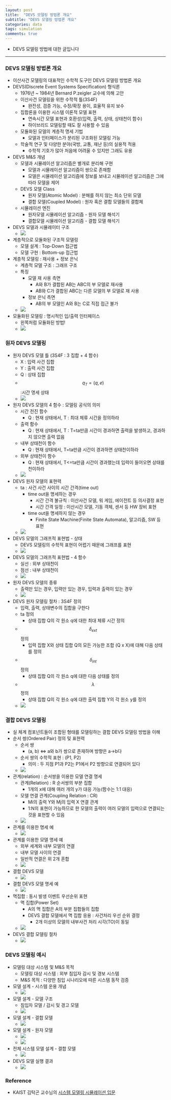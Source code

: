 ```yaml
---
layout: post
title:  "DEVS 모델링 방법론 개요"
subtitle: "DEVS 모델링 방법론 개요"
categories: data
tags: simulation
comments: true
---
```



- DEVS 모델링 방법에 대한 글입니다


---

### DEVS 모델링 방법론 개요
- 이산사건 모델링의 대표적인 수학적 도구인 DEVS 모델링 방법론 개요
- DEVS(Discrete Event Systems Specification) 형식론
	- 1976년 ~ 1984년 Bernard P.zeigler 교수에 의해 고안
	- 이산사건 모델링을 위한 수학적 틀(3S4F)
		- 완전성, 검증 가능, 수정/확장 용이, 효율적 유지 보수
	- 집합론을 이용한 시스템 이론적 모델 표현
		- 연속시간 모델 표현과 호환성(입력, 출력, 상태, 상태천이 함수)
		- 하이브리드 모델링할 때도 잘 사용할 수 있음
	- 모듈화된 모델의 계층적 명세 기법
		- 모델과 인터페이스가 분리된 구조화된 모델링 가능
	- 학술적 연구 및 다양한 분야(국방, 교통, 재난 등)의 실용적 적용
		- 수학적 기호가 많아 처음에 어려울 수 있지만 그래도 유용
- DEVS M&S 개념
	- 모델과 시뮬레이션 알고리즘은 별개로 분리해 구현
		- 모델과 시뮬레이션 알고리즘이 쌍으로 존재함
		- 모델은 시뮬레이션 알고리즘에 정보를 보내고 시뮬레이션 알고리즘은 그에 따라 모델을 제어
	- DEVS 모델 Class
		- 원자 모델(Atomic Model) : 분해를 하지 않는 최소 단위 모델
		- 결합 모델(Coupled Model) : 원자 혹은 결합 모델들의 결합체
	- 시뮬레이션 엔진
		- 원자모델 시뮬레이션 알고리즘 - 원자 모델 해석기
		- 결합모델 시뮬레이션 알고리즘 - 결합 모델 해석기
- DEVS 모델과 시뮬레이터 구조
	- <img src="https://www.dropbox.com/s/glb9m24if4xw8fp/Screenshot%202019-06-05%2021.52.45.png?raw=1">
- 계층적으로 모듈화된 구조적 모델링
	- 모델 설계 : Top-Down 접근법
	- 모델 구현 : Bottom-up 접근법
- 계층적 모델링 : 재사용 + 정보 은닉
	- 계층적 모델 구조 : 그래프 구조
	- 특징
		- 모델 재 사용 측면
			- A와 B가 결합된 AB는 ABC의 부 모델로 재사용
			- AB와 C가 결합된 ABC는 다른 모델의 부 모델로 재 사용
		- 정보 은닉 측면
			- AB의 부 모델인 A와 B는 C로 직접 접근 불가  
	- <img src="https://www.dropbox.com/s/6zld037kgbavd77/Screenshot%202019-06-05%2021.55.40.png?raw=1">
- 모듈화된 모델링 : 명시적인 입/출력 인터페이스
	- 왼쪽처럼 모듈화된 방법! 
	- <img src="https://www.dropbox.com/s/jqjjsuvcapgeu78/Screenshot%202019-06-05%2022.04.05.png?raw=1"> 

### 원자 DEVS 모델링
- 원자 DEVS 모델 틀 (3S4F : 3 집합 + 4 함수)
	- X : 입력 사건 집합
	- Y : 출력 사건 집합
	- Q : 상태 집합
	- $$q_{T}=(q, e)$$ :시간 명세 상태
	- <img src="https://www.dropbox.com/s/batf0rbuqjxfw5k/Screenshot%202019-06-05%2022.06.46.png?raw=1">
- 원자 DEVS 모델의 4 함수 : 모델링 공식의 의미
	- 시간 전진 함수
		- Q : 현재 상태에서, T : 최대 체류 시간을 정의하라 
	- 출력 함수
		- Q : 현재 상태에서, T : T=ta만큼 시간이 경과하면 출력을 발생하고, 경과하지 않으면 출력 없음 
	- 내부 상태천이 함수
		- Q : 현재 상태에서, T=ta만큼 시간이 경과하면 상태천이하라 
	- 외부 상태천이 함수  
		- Q : 현재 상태에서, T<=ta만큼 시간이 경과했는데 입력이 들어오면 상태를 천이하라 
	- <img src="https://www.dropbox.com/s/c2glwzmi7xfihza/Screenshot%202019-06-05%2022.09.34.png?raw=1">
- DEVS 원자 모델의 표현력
	- ta : 사건 사건 사이의 시간 간격(time out)
		- time out을 명세하는 경우
			- 시간 간격 불규칙 : 이산사건 모델, 워 게임, 에이전트 등 의사결정 표현
			- 시간 간격 일정 : 이산시간 모델, 기동 객체, 센서 등 HW 장비 표현
		- time out을 명세하지 않는 경우
			- Finite State Machine(Finite State Automata), 알고리즘, SW 등 표현
	- <img src="https://www.dropbox.com/s/rhnr0fqsvi1xphf/Screenshot%202019-06-05%2022.11.04.png?raw=1">
- DEVS 모델의 그래프적 표현법 - 상태
	- DEVS 모델링의 수학적 표현이 어렵기 때문에 그래프를 표현
	- <img src="https://www.dropbox.com/s/em2qxd7eg5soeoo/Screenshot%202019-06-05%2022.12.46.png?raw=1">
- DEVS 모델의 그래프적 표현법 - 4 함수
	- 실선 : 외부 상태천이
	- 점선 : 내부 상태천이
	- <img src="https://www.dropbox.com/s/h4bl3todnt2269a/Screenshot%202019-06-05%2022.25.28.png?raw=1">
- 원자 DEVS 모델의 종류
	- 출력만 있는 경우, 입력만 있는 경우, 입력과 출력이 있는 경우
	- <img src="https://www.dropbox.com/s/h8slvjrk18k3jpt/Screenshot%202019-06-05%2022.32.47.png?raw=1">
- DEVS 원자 모델링 절차 : 3S4F 정의
	- 입력, 출력, 상태변수의 집합을 구한다
	- ta 정의
		- 상태 집합 Q의 각 원소 q에 대한 최대 체류 시간 정의
	- $$\delta_{ext}$$ 정의
		- 입력 집합 X와 상태 집합 Q의 모든 가능한 조합 (Q x X)에 대해 다음 상태를 정의
	- $$\delta_{int}$$ 정의
		- 상태 집합 Q의 각 원소 q에 대한 다음 상태를 정의
	- $$\lambda$$ 정의
		- 상태 집합 Q의 각 원소 q에 대한 출력 집합 Y의 각 원소 y를 정의
	- <img src="https://www.dropbox.com/s/2v6cyv8pde4mxg2/Screenshot%202019-06-05%2022.37.05.png?raw=1">

### 결합 DEVS 모델링
- 실 체계 컴포넌트들이 조합된 형태를 모델링하는 결합 DEVS 모델링 방법을 이해
- 순서 쌍(Ordered Pair) 정의 및 표현력
	- 순서 쌍
		- (a, b) <=> a와 b가 쌍으로 존재하며 방향은 a->b다
	- 순서 쌍의 수학적 표현 : (P1, P2)
		- 의미 : 두 지점 P1과 P2는 P1에서 P2 방향으로 연결되어 있다
	- <img src="https://www.dropbox.com/s/kfxqqdm1bz0mvzm/Screenshot%202019-06-05%2022.39.33.png?raw=1">
- 관계(relation) : 순서쌍을 이용한 모델 연결 명세
	- 관계(Relation) : R 순서쌍의 부분 집합
		- 1개의 x에 대해 여러 개의 y가 대응 가능(함수는 1:1 대응)
	- 모델 연결 관계(Coupling Relation : CR)  
		- Mi의 출력 Y와 Mj의 입력 X 연결 관계
		- 1:N의 표현이 가능하므로 한 모델의 출력이 여러 모델의 입력으로 연결되는 것을 표현할 수 있음
	- <img src="https://www.dropbox.com/s/dwh15rqz3dfk155/Screenshot%202019-06-05%2022.41.20.png?raw=1">
- 관계를 이용한 명세 예
	- <img src="https://www.dropbox.com/s/8uo23qiavxja279/Screenshot%202019-06-05%2022.43.26.png?raw=1">
- 관계를 이용한 모델 명세 예
	- 외부 세계와 내부 모델의 연결
	- 내부 모델 사이의 연결
	- 일반적 연결은 위 2개 혼합
	- <img src="https://www.dropbox.com/s/c00l05d5n9ysa6c/Screenshot%202019-06-05%2022.44.51.png?raw=1">
- 결합 DEVS 모델
	- <img src="https://www.dropbox.com/s/ckffz6dzozhi43d/Screenshot%202019-06-05%2022.47.32.png?raw=1">
- 결합 DEVS 모델 명세 예
	- <img src="https://www.dropbox.com/s/e9vdnti6uwc0ilw/Screenshot%202019-06-05%2022.50.43.png?raw=1">
- 멱집합 : 동시 발생 이벤트 우선순위 표현
	- 멱 집합(Power Set)
		- A의 멱 집합은 A의 부분 집합들의 집합
		- DEVS 결합 모델에서 멱 집합 응용 : 사건처리 우선 순위 결정
			- 2개 이상의 모델의 내부사건 처리 시각(TO)이 동일
	- <img src="https://www.dropbox.com/s/9u728708gf7eps1/Screenshot%202019-06-05%2022.52.12.png?raw=1">
- DEVS 결합 모델링 절차
	- <img src="https://www.dropbox.com/s/sc9h306c535az01/Screenshot%202019-06-05%2022.58.24.png?raw=1">

### DEVS 모델링 예시
- 모델링 대상 시스템 및 M&S 목적
	- 모델링 대상 시스템 : 외부 침입자 감시 및 경보 시스템
	- M&S 목적 : 다양한 침입 시나리오에 따른 시스템 동작 검증
- 모델 설계 - 시스템 운용 개념
	- <img src="https://www.dropbox.com/s/khghd155wemv31f/Screenshot%202019-06-05%2023.00.33.png?raw=1">
- 모델 설계 - 모델 구조
	- 침입자 모델 / 감시 및 경고 모델
	- <img src="https://www.dropbox.com/s/w0l83ch632vngvq/Screenshot%202019-06-05%2023.01.34.png?raw=1">
- 모델 설계 - 결합 모델
	- <img src="https://www.dropbox.com/s/lx06x7vq3x9ieyo/Screenshot%202019-06-05%2023.03.47.png?raw=1">
- 모델 설계 - 원자 모델
	- <img src="https://www.dropbox.com/s/8sjwp10sefnlh4h/Screenshot%202019-06-05%2023.16.51.png?raw=1">
	- <img src="https://www.dropbox.com/s/so6vgbpv4pv0rnx/Screenshot%202019-06-05%2023.17.17.png?raw=1">
- 전체 시스템 모델 설계 - 결합 모델
	- <img src="https://www.dropbox.com/s/ti3n8wgfff1r6re/Screenshot%202019-06-05%2023.17.53.png?raw=1">
- DEVS 모델 실행 결과
	- <img src="https://www.dropbox.com/s/rnrocksqx9y3xzt/Screenshot%202019-06-05%2023.18.51.png?raw=1">
      
     



### Reference
- KAIST 김탁곤 교수님의 [시스템 모델링 시뮬레이션 입문](https://kooc.kaist.ac.kr/isms1)


 
